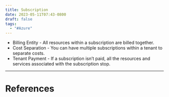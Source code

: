 ```yaml
---
title: Subscription
date: 2023-05-11T07:43-0800
draft: false
tags:
  - "#Azure"
---
```


- Billing Entity - All resources within a subscription are billed together. 
- Cost Separation - You can have multiple subscriptions within a tenant to separate costs.
- Tenant Payment - If a subscription isn’t paid, all the resources and services associated with the subscription stop.

---
# References
